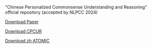 "Chinese Personalized Commonsense Understanding and Reasoning" official repository (accepted by NLPCC 2024)

[Download Paper](https://silverbeats.github.io/papers/cpcur.pdf)

[Download CPCUR](https://pan.baidu.com/s/1smzgeh54F10ogs8QdtlEhQ?pwd=4fjx)

[Download zh ATOMIC](https://pan.baidu.com/s/1smzgeh54F10ogs8QdtlEhQ?pwd=4fjx)